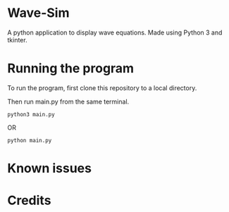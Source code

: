 # Wave-Sim
A python application to display wave equations. Made using Python 3 and tkinter.


# Running the program

To run the program, first clone this repository to a local directory.

Then run main.py from the same terminal.

```
python3 main.py
```

OR
```
python main.py
```


# Known issues



# Credits

